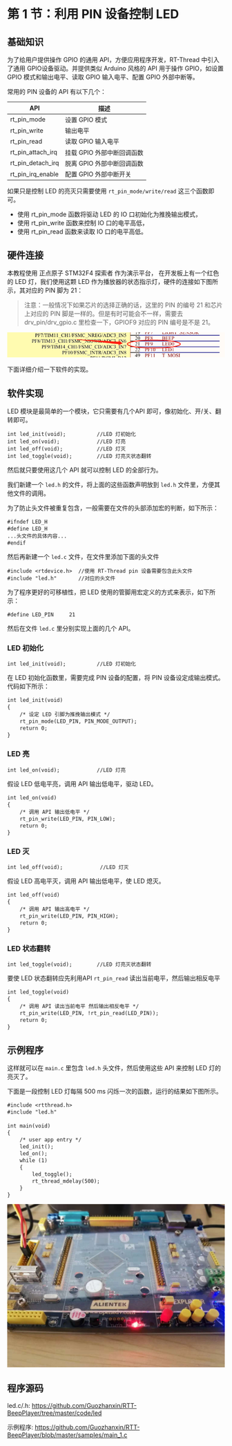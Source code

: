 # 第 1 节：利用 PIN 设备控制 LED

## 基础知识

为了给用户提供操作 GPIO 的通用 API，方便应用程序开发，RT-Thread 中引入了通用 GPIO设备驱动。并提供类似 Arduino 风格的 API 用于操作 GPIO，如设置 GPIO 模式和输出电平、读取 GPIO 输入电平、配置 GPIO 外部中断等。

常用的 PIN 设备的 API 有以下几个：

| API               | 描述                       |
| ----------------- | -------------------------- |
| rt_pin_mode       | 设置 GPIO 模式             |
| rt_pin_write      | 输出电平                   |
| rt_pin_read       | 读取 GPIO 输入电平         |
| rt_pin_attach_irq | 挂载 GPIO 外部中断回调函数 |
| rt_pin_detach_irq | 脱离 GPIO 外部中断回调函数 |
| rt_pin_irq_enable | 配置 GPIO 外部中断开关     |

如果只是控制 LED 的亮灭只需要使用 `rt_pin_mode/write/read` 这三个函数即可。

- 使用 rt_pin_mode 函数将驱动 LED 的 IO 口初始化为推挽输出模式，
- 使用 rt_pin_write 函数来控制 IO 口的电平高低，
- 使用 rt_pin_read 函数来读取 IO 口的电平高低。

## 硬件连接

本教程使用 正点原子 STM32F4 探索者 作为演示平台， 在开发板上有一个红色的 LED 灯，我们使用这颗 LED 作为播放器的状态指示灯，硬件的连接如下图所示，其对应的 PIN 脚为 21：

> 注意：一般情况下如果芯片的选择正确的话，这里的 PIN 的编号 21 和芯片上对应的 PIN 脚是一样的。但是有时可能会不一样，需要去 drv_pin/drv_gpio.c 里检查一下，GPIOF9 对应的 PIN 编号是不是 21。

![硬件连接](figures/hw_led.png)

下面详细介绍一下软件的实现。

## 软件实现

LED 模块是最简单的一个模块，它只需要有几个API 即可，像初始化、开/关、翻转即可。

```{.c}
int led_init(void);          //LED 灯初始化
int led_on(void);            //LED 灯亮
int led_off(void);           //LED 灯灭
int led_toggle(void);        //LED 灯亮灭状态翻转
```

然后就只要使用这几个 API 就可以控制 LED 的全部行为。

我们新建一个 `led.h` 的文件，将上面的这些函数声明放到  `led.h` 文件里，方便其他文件的调用。

为了防止头文件被重复包含，一般需要在文件的头部添加宏的判断，如下所示：

```
#ifndef LED_H
#define LED_H
...头文件的具体内容...
#endif
```

然后再新建一个 `led.c` 文件，在文件里添加下面的头文件

```
#include <rtdevice.h>  //使用 RT-Thread pin 设备需要包含此头文件
#include "led.h"       //对应的头文件
```

为了程序更好的可移植性，把 LED 使用的管脚用宏定义的方式来表示，如下所示：

```
#define LED_PIN     21
```

然后在文件 `led.c` 里分别实现上面的几个 API。

### LED 初始化

```{.c}
int led_init(void);          //LED 灯初始化
```

在 LED 初始化函数里，需要完成 PIN 设备的配置，将 PIN 设备设定成输出模式。代码如下所示：

```{.c}
int led_init(void)
{
    /* 设定 LED 引脚为推挽输出模式 */
    rt_pin_mode(LED_PIN, PIN_MODE_OUTPUT);
    return 0;
}
```

### LED 亮

```{.c}
int led_on(void);            //LED 灯亮
```

假设 LED 低电平亮，调用 API 输出低电平，驱动 LED。

```{.c}
int led_on(void)
{
    /* 调用 API 输出低电平 */
    rt_pin_write(LED_PIN, PIN_LOW);
    return 0;
}
```

### LED 灭

```{.c}
int led_off(void);            //LED 灯灭
```

假设 LED 高电平灭，调用 API 输出低电平，使 LED 熄灭。

```{.c}
int led_off(void)
{
    /* 调用 API 输出高电平 */
    rt_pin_write(LED_PIN, PIN_HIGH);
    return 0;
}
```

### LED 状态翻转

```{.c}
int led_toggle(void);        //LED 灯亮灭状态翻转
```

要使 LED 状态翻转应先利用API  `rt_pin_read` 读出当前电平，然后输出相反电平 

```{.c}
int led_toggle(void)
{
    /* 调用 API 读出当前电平 然后输出相反电平 */
    rt_pin_write(LED_PIN, !rt_pin_read(LED_PIN));
    return 0;
}
```

## 示例程序

这样就可以在 `main.c` 里包含 `led.h` 头文件，然后使用这些 API 来控制 LED 灯的亮灭了。

下面是一段控制 LED 灯每隔 500 ms 闪烁一次的函数，运行的结果如下图所示。

```{.c}
#include <rtthread.h>
#include "led.h"

int main(void)
{
    /* user app entry */
    led_init();
    led_on();
    while (1)
    {
        led_toggle();
        rt_thread_mdelay(500);
    }
}
```

![运行结果](figures/led_run.jpg)

## 程序源码

led.c/.h: <https://github.com/Guozhanxin/RTT-BeepPlayer/tree/master/code/led>

示例程序: <https://github.com/Guozhanxin/RTT-BeepPlayer/blob/master/samples/main_1.c>
